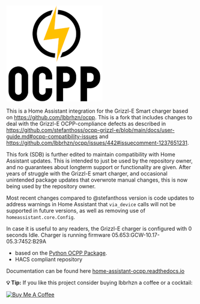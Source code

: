 ![OCPP](https://github.com/home-assistant/brands/raw/master/custom_integrations/ocpp/icon.png)

This is a Home Assistant integration for the Grizzl-E Smart charger based on https://github.com/lbbrhzn/ocpp. This is a fork that includes changes to deal with the Grizzl-E OCPP-compliance defects as described in https://github.com/stefanthoss/ocpp-grizzl-e/blob/main/docs/user-guide.md#ocpp-compatibility-issues and https://github.com/lbbrhzn/ocpp/issues/442#issuecomment-1237651231.

This fork (SDB) is further edited to maintain compatibility with Home Assistant updates. This is intended to just be used by the repository owner, and no guarantees about longterm support or functionality are given. After years of struggle with the Grizzl-E smart charger, and occasional unintended package updates that overwrote manual changes, this is now being used by the repository owner.

Most recent changes compared to @stefanthoss version is code updates to address warnings in Home Assistant that `via_device` calls will not be supported in future versions, as well as removing use of `homeassistant.core.Config`.

In case it is useful to any readers, the Grizzl-E charger is configured with 0 seconds Idle. Charger is running firmware 05.653:GCW-10.17-05.3:7452:B29A

* based on the [Python OCPP Package](https://github.com/mobilityhouse/ocpp).
* HACS compliant repository 

Documentation can be found here [home-assistant-ocpp.readthedocs.io](https://home-assistant-ocpp.readthedocs.io)

**💡 Tip:** If you like this project consider buying lbbrhzn a coffee or a cocktail:

<a href="https://www.buymeacoffee.com/lbbrhzn" target="_blank">
  <img src="https://cdn.buymeacoffee.com/buttons/default-black.png" alt="Buy Me A Coffee" width="150px">
</a>
